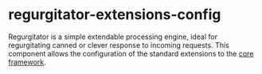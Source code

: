 # regurgitator-extensions-config
Regurgitator is a simple extendable processing engine, ideal for regurgitating canned or clever response to incoming requests. This component allows the configuration of the standard extensions to the [core framework](https://github.com/talmeym/regurgitator-core).
